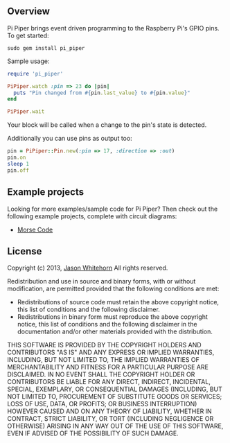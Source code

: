 ## Overview

Pi Piper brings event driven programming to the Raspberry Pi's GPIO pins. To get started:

    sudo gem install pi_piper

Sample usage:
```ruby
require 'pi_piper'

PiPiper.watch :pin => 23 do |pin|
  puts "Pin changed from #{pin.last_value} to #{pin.value}"
end

PiPiper.wait
```

Your block will be called when a change to the pin's state is detected.

Additionally you can use pins as output too:

```ruby
pin = PiPiper::Pin.new(:pin => 17, :direction => :out)
pin.on
sleep 1
pin.off
```

## Example projects

Looking for more examples/sample code for Pi Piper? Then check out the following example projects, complete with circuit diagrams:

* [Morse Code](https://github.com/jwhitehorn/pi_piper/wiki/Morse-Code)

## License

Copyright (c) 2013, [Jason Whitehorn](https://github.com/jwhitehorn) 
All rights reserved.

Redistribution and use in source and binary forms, with or without modification, are permitted provided that the following conditions are met:

* Redistributions of source code must retain the above copyright notice, this list of conditions and the following disclaimer.
* Redistributions in binary form must reproduce the above copyright notice, this list of conditions and the following disclaimer in the documentation and/or other materials provided with the distribution.

THIS SOFTWARE IS PROVIDED BY THE COPYRIGHT HOLDERS AND CONTRIBUTORS "AS IS" AND ANY EXPRESS OR IMPLIED WARRANTIES, INCLUDING, BUT NOT LIMITED TO, THE IMPLIED WARRANTIES OF MERCHANTABILITY AND FITNESS FOR A PARTICULAR PURPOSE ARE DISCLAIMED. IN NO EVENT SHALL THE COPYRIGHT HOLDER OR CONTRIBUTORS BE LIABLE FOR ANY DIRECT, INDIRECT, INCIDENTAL, SPECIAL, EXEMPLARY, OR CONSEQUENTIAL DAMAGES (INCLUDING, BUT NOT LIMITED TO, PROCUREMENT OF SUBSTITUTE GOODS OR SERVICES; LOSS OF USE, DATA, OR PROFITS; OR BUSINESS INTERRUPTION) HOWEVER CAUSED AND ON ANY THEORY OF LIABILITY, WHETHER IN CONTRACT, STRICT LIABILITY, OR TORT (INCLUDING NEGLIGENCE OR OTHERWISE) ARISING IN ANY WAY OUT OF THE USE OF THIS SOFTWARE, EVEN IF ADVISED OF THE POSSIBILITY OF SUCH DAMAGE.
